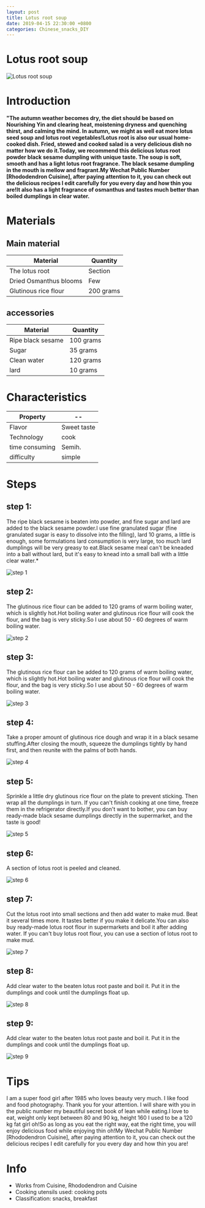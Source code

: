 ```yaml
---
layout: post
title: Lotus root soup
date: 2019-04-15 22:30:00 +0800
categories: Chinese_snacks_DIY
---
```


# Lotus root soup

![Lotus root soup]({{site.baseurl}}/img/416709/416709.jpg)

# Introduction

**"The autumn weather becomes dry, the diet should be based on Nourishing Yin and clearing heat, moistening dryness and quenching thirst, and calming the mind. In autumn, we might as well eat more lotus seed soup and lotus root vegetables!Lotus root is also our usual home-cooked dish. Fried, stewed and cooked salad is a very delicious dish no matter how we do it.Today, we recommend this delicious lotus root powder black sesame dumpling with unique taste. The soup is soft, smooth and has a light lotus root fragrance. The black sesame dumpling in the mouth is mellow and fragrant.My Wechat Public Number [Rhododendron Cuisine], after paying attention to it, you can check out the delicious recipes I edit carefully for you every day and how thin you are!It also has a light fragrance of osmanthus and tastes much better than boiled dumplings in clear water.**

# Materials


## Main material

Material|Quantity
--|--
The lotus root|Section
Dried Osmanthus blooms|Few
Glutinous rice flour|200 grams

## accessories

Material|Quantity
--|--
Ripe black sesame|100 grams
Sugar|35 grams
Clean water|120 grams
lard|10 grams

# Characteristics

Property|--
--|--
Flavor|Sweet taste
Technology|cook
time consuming|Semih.
difficulty|simple

# Steps

## step 1:

The ripe black sesame is beaten into powder, and fine sugar and lard are added to the black sesame powder.I use fine granulated sugar (fine granulated sugar is easy to dissolve into the filling), lard 10 grams, a little is enough, some formulations lard consumption is very large, too much lard dumplings will be very greasy to eat.Black sesame meal can't be kneaded into a ball without lard, but it's easy to knead into a small ball with a little clear water.*

![step 1]({{site.baseurl}}/img/416709/1.jpg)

## step 2:

The glutinous rice flour can be added to 120 grams of warm boiling water, which is slightly hot.Hot boiling water and glutinous rice flour will cook the flour, and the bag is very sticky.So I use about 50 - 60 degrees of warm boiling water.

![step 2]({{site.baseurl}}/img/416709/2.jpg)

## step 3:

The glutinous rice flour can be added to 120 grams of warm boiling water, which is slightly hot.Hot boiling water and glutinous rice flour will cook the flour, and the bag is very sticky.So I use about 50 - 60 degrees of warm boiling water.

![step 3]({{site.baseurl}}/img/416709/3.jpg)

## step 4:

Take a proper amount of glutinous rice dough and wrap it in a black sesame stuffing.After closing the mouth, squeeze the dumplings tightly by hand first, and then reunite with the palms of both hands.

![step 4]({{site.baseurl}}/img/416709/4.jpg)

## step 5:

Sprinkle a little dry glutinous rice flour on the plate to prevent sticking. Then wrap all the dumplings in turn. If you can't finish cooking at one time, freeze them in the refrigerator directly.If you don't want to bother, you can buy ready-made black sesame dumplings directly in the supermarket, and the taste is good!

![step 5]({{site.baseurl}}/img/416709/5.jpg)

## step 6:

A section of lotus root is peeled and cleaned.

![step 6]({{site.baseurl}}/img/416709/6.jpg)

## step 7:

Cut the lotus root into small sections and then add water to make mud. Beat it several times more. It tastes better if you make it delicate.You can also buy ready-made lotus root flour in supermarkets and boil it after adding water. If you can't buy lotus root flour, you can use a section of lotus root to make mud.

![step 7]({{site.baseurl}}/img/416709/7.jpg)

## step 8:

Add clear water to the beaten lotus root paste and boil it. Put it in the dumplings and cook until the dumplings float up.

![step 8]({{site.baseurl}}/img/416709/8.jpg)

## step 9:

Add clear water to the beaten lotus root paste and boil it. Put it in the dumplings and cook until the dumplings float up.

![step 9]({{site.baseurl}}/img/416709/9.jpg)

# Tips

I am a super food girl after 1985 who loves beauty very much. I like food and food photography. Thank you for your attention. I will share with you in the public number my beautiful secret book of lean while eating.I love to eat, weight only kept between 80 and 90 kg, height 160 I used to be a 120 kg fat girl oh!So as long as you eat the right way, eat the right time, you will enjoy delicious food while enjoying thin oh!My Wechat Public Number [Rhododendron Cuisine], after paying attention to it, you can check out the delicious recipes I edit carefully for you every day and how thin you are!

# Info

- Works from Cuisine, Rhododendron and Cuisine
- Cooking utensils used: cooking pots
- Classification: snacks, breakfast